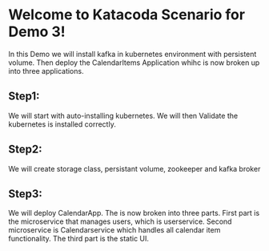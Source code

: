 # Welcome to Katacoda Scenario for Demo 3!


In this Demo we will install kafka in kubernetes environment with persistent volume. Then deploy the CalendarItems Application whihc is now broken up into three applications.

## Step1:
We will start with auto-installing kubernetes. We will then Validate the kubernetes is installed correctly.

## Step2: 
We will create storage class, persistant volume, zookeeper and kafka broker
 
## Step3:
We will deploy CalendarApp. The is now broken into three parts. 
First part is the microservice that manages users, which is userservice.
Second microservice is Calendarservice which handles all calendar item functionality. 
The third part is the static UI.